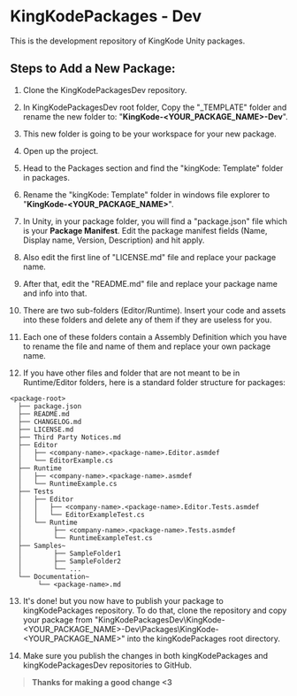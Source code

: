 # KingKodePackages - Dev
This is the development repository of KingKode Unity packages.

## Steps to Add a New Package:
1. Clone the KingKodePackagesDev repository.

2. In KingKodePackagesDev root folder, Copy the "_TEMPLATE" folder and rename the new folder to:
"**KingKode-<YOUR_PACKAGE_NAME>-Dev**".

3. This new folder is going to be your workspace for your new package.

4. Open up the project.

5. Head to the Packages section and find the "kingKode: Template" folder in packages.

6. Rename the "kingKode: Template" folder in windows file explorer to "**KingKode-<YOUR_PACKAGE_NAME>**".

7. In Unity, in your package folder, you will find a "package.json" file which is your **Package Manifest**. Edit the package manifest fields (Name, Display name, Version, Description) and hit apply.

8. Also edit the first line of "LICENSE.md" file and replace your package name.

9. After that, edit the "README.md" file and replace your package name and info into that.

10. There are two sub-folders (Editor/Runtime). Insert your code and assets into these folders and delete any of them if they are useless for you.

11. Each one of these folders contain a Assembly Definition which you have to rename the file and name of them and replace your own package name.

12. If you have other files and folder that are not meant to be in Runtime/Editor folders, here is a standard folder structure for packages:
```
<package-root>
  ├── package.json
  ├── README.md
  ├── CHANGELOG.md
  ├── LICENSE.md
  ├── Third Party Notices.md
  ├── Editor
  │   ├── <company-name>.<package-name>.Editor.asmdef
  │   └── EditorExample.cs
  ├── Runtime
  │   ├── <company-name>.<package-name>.asmdef
  │   └── RuntimeExample.cs
  ├── Tests
  │   ├── Editor
  │   │   ├── <company-name>.<package-name>.Editor.Tests.asmdef
  │   │   └── EditorExampleTest.cs
  │   └── Runtime
  │        ├── <company-name>.<package-name>.Tests.asmdef
  │        └── RuntimeExampleTest.cs
  ├── Samples~
  │        ├── SampleFolder1
  │        ├── SampleFolder2
  │        └── ...
  └── Documentation~
       └── <package-name>.md
```
13. It's done! but you now have to publish your package to kingKodePackages repository. To do that, clone the repository and copy your package from "KingKodePackagesDev\KingKode-<YOUR_PACKAGE_NAME>-Dev\Packages\KingKode-<YOUR_PACKAGE_NAME>" into the kingKodePackages root directory.

14. Make sure you publish the changes in both kingKodePackages and kingKodePackagesDev repositories to GitHub.

> **Thanks for making a good change <3**
